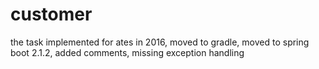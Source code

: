 # customer
the task implemented for ates in 2016, moved to gradle, moved to spring boot 2.1.2, added comments, missing exception handling
